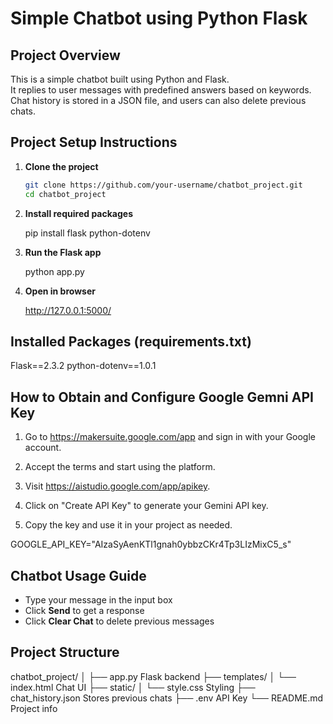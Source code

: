 # Simple Chatbot using Python Flask

##  Project Overview  
This is a simple chatbot built using Python and Flask.  
It replies to user messages with predefined answers based on keywords.  
Chat history is stored in a JSON file, and users can also delete previous chats.


##  Project Setup Instructions

1. **Clone the project**
   ```bash
   git clone https://github.com/your-username/chatbot_project.git
   cd chatbot_project
   ```



2. **Install required packages**
   
   pip install flask python-dotenv


3. **Run the Flask app**
   
   python app.py
   

4. **Open in browser**
  
   http://127.0.0.1:5000/
   



##  Installed Packages (requirements.txt)


Flask==2.3.2
python-dotenv==1.0.1




##  How to Obtain and Configure Google Gemni API Key 



1. Go to https://makersuite.google.com/app and sign in with your Google account.


2. Accept the terms and start using the platform.


3. Visit https://aistudio.google.com/app/apikey.


4. Click on "Create API Key" to generate your Gemini API key.


5. Copy the key and use it in your project as needed.


GOOGLE_API_KEY="AIzaSyAenKTl1gnah0ybbzCKr4Tp3LIzMixC5_s"


##  Chatbot Usage Guide

- Type your message in the input box  
- Click **Send** to get a response  
- Click **Clear Chat** to delete previous messages  



##  Project Structure


chatbot_project/
│
├── app.py                 Flask backend
├── templates/
│   └── index.html         Chat UI
├── static/
│   └── style.css          Styling
├── chat_history.json      Stores previous chats
├── .env                   API Key 
└── README.md              Project info

